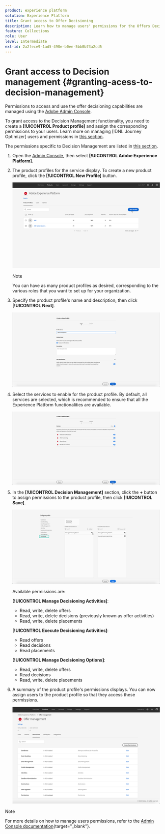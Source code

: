 ```yaml
---
product: experience platform
solution: Experience Platform
title: Grant access to Offer Decisioning
description: Learn how to manage users' permissions for the Offers Decisioning service via Adobe Admin Console.
feature: Collections
role: User
level: Intermediate
exl-id: 2a2fece9-1ad5-498e-b0ee-5bb0b73a2cd5
---
```

# Grant access to Decision management {#granting-acess-to-decision-management}

Permissions to access and use the offer decisioning capabilities are managed using the [Adobe Admin Console](https://helpx.adobe.com/enterprise/managing/user-guide.html). 

To grant access to the  Decision Management functionality, you need to create a **[!UICONTROL Product profile]** and assign the corresponding permissions to your users. Learn more on managing [!DNL Journey Optimizer] users and permissions in [this section](../../administration/permissions.md).

The permissions specific to Decision Management are listed in [this section](../../administration/high-low-permissions.md#manage-decisioning).

1. Open the [Admin Console](https://helpx.adobe.com/enterprise/managing/user-guide.html), then select **[!UICONTROL Adobe Experience Platform]**. 

    <!--![](../../assets/offers_admin_console.png)-->

1. The product profiles for the service display. To create a new product profile, click the **[!UICONTROL New Profile]** button. 

    ![](../../assets/offers_rights_productprofile.png)

    >[!NOTE]
    >
    >You can have as many product profiles as desired, corresponding to the various roles that you want to set up for your organization.

1. Specify the product profile's name and description, then click **[!UICONTROL Next]**.

    ![](../../assets/create-product-profile.png)

    <!--To access the product profile’s permissions, select the **[!UICONTROL Permissions]** line.-->

1. Select the services to enable for the product profile. By default, all services are selected, which is recommended to ensure that all the Experience Platform functionalities are available.

    ![](../../assets/enable-services.png)

1. In the **[!UICONTROL Decision Management]** section, click the **+** button to assign permissions to the product profile, then click **[!UICONTROL Save]**.

    ![](../../assets/configure-profile.png)

    Available permissions are:
    
    **[!UICONTROL Manage Decisioning Activities]**:
    
    * Read, write, delete offers
    * Read, write, delete decisions (previously known as offer activities)
    * Read, write, delete placements

    **[!UICONTROL Execute Decisioning Activities]**:
    
    * Read offers
    * Read decisions
    * Read placements
    
    **[!UICONTROL Manage Decisioning Options]**:

    * Read, write, delete offers
    * Read decisions
    * Read, write, delete placements

1. A summary of the product profile's permissions displays. You can now assign users to the product profile so that they access these permissions.    

    ![](../../assets/product-profile-created.png)

>[!NOTE]
>
>For more details on how to manage users permissions, refer to the [Admin Console documentation](https://helpx.adobe.com/enterprise/managing/user-guide.html){target="_blank"}.


